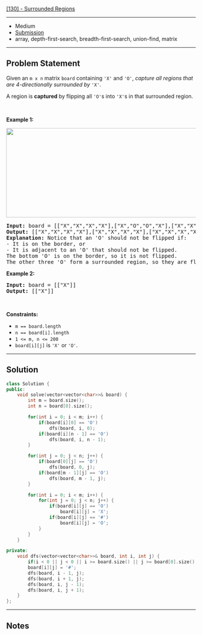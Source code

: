 [[130] - Surrounded Regions](https://leetcode.com/problems/surrounded-regions)

---

- Medium
- [Submission]()
- array, depth-first-search, breadth-first-search, union-find, matrix

---

## Problem Statement

<p>Given an <code>m x n</code> matrix <code>board</code> containing <code>&#39;X&#39;</code> and <code>&#39;O&#39;</code>, <em>capture all regions that are 4-directionally&nbsp;surrounded by</em> <code>&#39;X&#39;</code>.</p>

<p>A region is <strong>captured</strong> by flipping all <code>&#39;O&#39;</code>s into <code>&#39;X&#39;</code>s in that surrounded region.</p>

<p>&nbsp;</p>
<p><strong class="example">Example 1:</strong></p>
<img alt="" src="https://assets.leetcode.com/uploads/2021/02/19/xogrid.jpg" style="width: 550px; height: 237px;" />
<pre>
<strong>Input:</strong> board = [[&quot;X&quot;,&quot;X&quot;,&quot;X&quot;,&quot;X&quot;],[&quot;X&quot;,&quot;O&quot;,&quot;O&quot;,&quot;X&quot;],[&quot;X&quot;,&quot;X&quot;,&quot;O&quot;,&quot;X&quot;],[&quot;X&quot;,&quot;O&quot;,&quot;X&quot;,&quot;X&quot;]]
<strong>Output:</strong> [[&quot;X&quot;,&quot;X&quot;,&quot;X&quot;,&quot;X&quot;],[&quot;X&quot;,&quot;X&quot;,&quot;X&quot;,&quot;X&quot;],[&quot;X&quot;,&quot;X&quot;,&quot;X&quot;,&quot;X&quot;],[&quot;X&quot;,&quot;O&quot;,&quot;X&quot;,&quot;X&quot;]]
<strong>Explanation:</strong> Notice that an &#39;O&#39; should not be flipped if:
- It is on the border, or
- It is adjacent to an &#39;O&#39; that should not be flipped.
The bottom &#39;O&#39; is on the border, so it is not flipped.
The other three &#39;O&#39; form a surrounded region, so they are flipped.
</pre>

<p><strong class="example">Example 2:</strong></p>

<pre>
<strong>Input:</strong> board = [[&quot;X&quot;]]
<strong>Output:</strong> [[&quot;X&quot;]]
</pre>

<p>&nbsp;</p>
<p><strong>Constraints:</strong></p>

<ul>
	<li><code>m == board.length</code></li>
	<li><code>n == board[i].length</code></li>
	<li><code>1 &lt;= m, n &lt;= 200</code></li>
	<li><code>board[i][j]</code> is <code>&#39;X&#39;</code> or <code>&#39;O&#39;</code>.</li>
</ul>


---

## Solution

```cpp
class Solution {
public:
    void solve(vector<vector<char>>& board) {
        int m = board.size();
        int n = board[0].size();

        for(int i = 0; i < m; i++) {
            if(board[i][0] == 'O')
                dfs(board, i, 0);
            if(board[i][n - 1] == 'O')
                dfs(board, i, n - 1);
        }

        for(int j = 0; j < n; j++) {
            if(board[0][j] == 'O')
                dfs(board, 0, j);
            if(board[m - 1][j] == 'O')
                dfs(board, m - 1, j);
        }

        for(int i = 0; i < m; i++) {
            for(int j = 0; j < n; j++) {
                if(board[i][j] == 'O')
                    board[i][j] = 'X';
                if(board[i][j] == '#')
                    board[i][j] = 'O';
            }
        }  
    }

private:
    void dfs(vector<vector<char>>& board, int i, int j) {
        if(i < 0 || j < 0 || i >= board.size() || j >= board[0].size() || board[i][j] != 'O') return;
        board[i][j] = '#';
        dfs(board, i - 1, j);
        dfs(board, i + 1, j);
        dfs(board, i, j - 1);
        dfs(board, i, j + 1);
    }
};
```

---

## Notes

